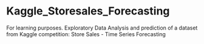 # Kaggle_Storesales_Forecasting
For learning purposes. Exploratory Data Analysis and prediction of a dataset from Kaggle competition: Store Sales - Time Series Forecasting
